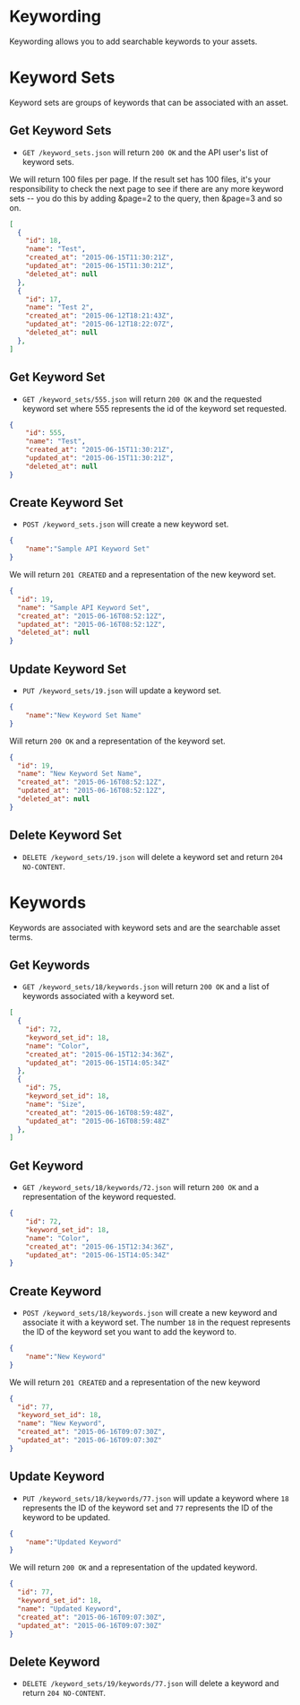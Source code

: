 Keywording
============

Keywording allows you to add searchable keywords to your assets.


Keyword Sets
============

Keyword sets are groups of keywords that can be associated with an asset.

Get Keyword Sets
----------------
* `GET /keyword_sets.json` will return `200 OK` and the API user's list of keyword sets.

We will return 100 files per page. If the result set has 100 files, it's your responsibility to check the next page to see if there are any more keyword sets -- you do this by adding &page=2 to the query, then &page=3 and so on.

```json
[
  {
	"id": 18,
	"name": "Test",
	"created_at": "2015-06-15T11:30:21Z",
	"updated_at": "2015-06-15T11:30:21Z",
	"deleted_at": null
  },
  {
    "id": 17,
    "name": "Test 2",
    "created_at": "2015-06-12T18:21:43Z",
    "updated_at": "2015-06-12T18:22:07Z",
    "deleted_at": null
  },
]
```

Get Keyword Set
---------------
* `GET /keyword_sets/555.json` will return `200 OK` and the requested keyword set where 555 represents the id of the keyword set requested.

```json
{
    "id": 555,
    "name": "Test",
    "created_at": "2015-06-15T11:30:21Z",
    "updated_at": "2015-06-15T11:30:21Z",
	"deleted_at": null
}
```

Create Keyword Set
------------------
* `POST /keyword_sets.json` will create a new keyword set.

```json
{
	"name":"Sample API Keyword Set"
}
```

We will return `201 CREATED` and a representation of the new keyword set.


```json
{
  "id": 19,
  "name": "Sample API Keyword Set",
  "created_at": "2015-06-16T08:52:12Z",
  "updated_at": "2015-06-16T08:52:12Z",
  "deleted_at": null
}
```

Update Keyword Set
------------------
* `PUT /keyword_sets/19.json` will update a keyword set.
```json
{
	"name":"New Keyword Set Name"
}
```
Will return `200 OK` and a representation of the keyword set.

```json
{
  "id": 19,
  "name": "New Keyword Set Name",
  "created_at": "2015-06-16T08:52:12Z",
  "updated_at": "2015-06-16T08:52:12Z",
  "deleted_at": null
}
```

Delete Keyword Set
-------------------
* `DELETE /keyword_sets/19.json` will delete a keyword set and return `204 NO-CONTENT`.

Keywords
========

Keywords are associated with keyword sets and are the searchable asset terms.

Get Keywords
------------
* `GET /keyword_sets/18/keywords.json` will return `200 OK` and a list of keywords associated with a keyword set.

```json
[
  {
    "id": 72,
    "keyword_set_id": 18,
    "name": "Color",
    "created_at": "2015-06-15T12:34:36Z",
    "updated_at": "2015-06-15T14:05:34Z"
  },
  {
    "id": 75,
    "keyword_set_id": 18,
    "name": "Size",
    "created_at": "2015-06-16T08:59:48Z",
    "updated_at": "2015-06-16T08:59:48Z"
  },
]
```

Get Keyword
-----------
* `GET /keyword_sets/18/keywords/72.json` will return `200 OK` and a representation of the keyword requested.

```json
{
	"id": 72,
	"keyword_set_id": 18,
	"name": "Color",
	"created_at": "2015-06-15T12:34:36Z",
	"updated_at": "2015-06-15T14:05:34Z"
}
```

Create Keyword
--------------
* `POST /keyword_sets/18/keywords.json` will create a new keyword and associate it with a keyword set.  The number `18` in the request represents the ID of the keyword set you want to add the keyword to.

```json
{
	"name":"New Keyword"
}
```

We will return `201 CREATED` and a representation of the new keyword

```json
{
  "id": 77,
  "keyword_set_id": 18,
  "name": "New Keyword",
  "created_at": "2015-06-16T09:07:30Z",
  "updated_at": "2015-06-16T09:07:30Z"
}
```

Update Keyword
--------------
* `PUT /keyword_sets/18/keywords/77.json` will update a keyword where `18` represents the ID of the keyword set and `77` represents the ID of the keyword to be updated.
```json
{
	"name":"Updated Keyword"
}
```
We will return `200 OK` and a representation of the updated keyword.
```json
{
  "id": 77,
  "keyword_set_id": 18,
  "name": "Updated Keyword",
  "created_at": "2015-06-16T09:07:30Z",
  "updated_at": "2015-06-16T09:07:30Z"
}
```

Delete Keyword
--------------
* `DELETE /keyword_sets/19/keywords/77.json` will delete a keyword and return `204 NO-CONTENT`.
